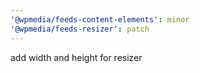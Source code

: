 ```yaml
---
'@wpmedia/feeds-content-elements': minor
'@wpmedia/feeds-resizer': patch
---
```


add width and height for resizer
